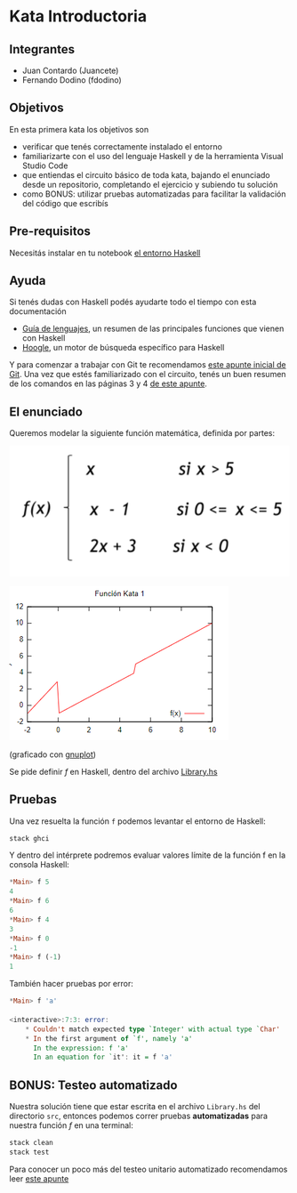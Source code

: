 # Kata Introductoria

## Integrantes

- Juan Contardo (Juancete)
- Fernando Dodino (fdodino)

## Objetivos

En esta primera kata los objetivos son

- verificar que tenés correctamente instalado el entorno
- familiarizarte con el uso del lenguaje Haskell y de la herramienta Visual Studio Code
- que entiendas el circuito básico de toda kata, bajando el enunciado desde un repositorio, completando el ejercicio y subiendo tu solución
- como BONUS: utilizar pruebas automatizadas para facilitar la validación del código que escribís

## Pre-requisitos

Necesitás instalar en tu notebook [el entorno Haskell](https://github.com/pdep-utn/enunciados-miercoles-noche/blob/master/pages/haskell/entorno.md)

## Ayuda

Si tenés dudas con Haskell podés ayudarte todo el tiempo con esta documentación

- [Guía de lenguajes](https://docs.google.com/document/d/1oJ-tyQJoBtJh0kFcsV9wSUpgpopjGtoyhJdPUdjFIJQ/edit?usp=sharing), un resumen de las principales funciones que vienen con Haskell
- [Hoogle](https://www.haskell.org/hoogle/), un motor de búsqueda específico para Haskell

Y para comenzar a trabajar con Git te recomendamos [este apunte inicial de Git](https://docs.google.com/document/d/1ozqfYCwt-37stynmgAd5wJlNOFKWYQeIZoeqXpAEs0I/edit). Una vez que estés familiarizado con el circuito, tenés un buen resumen de los comandos en las páginas 3 y 4 [de este apunte](https://docs.google.com/document/d/147cqUY86wWVoJ86Ce0NoX1R78CwoCOGZtF7RugUvzFg/edit#).

## El enunciado

Queremos modelar la siguiente función matemática, definida por partes:

![image](images/definicionFuncion.png)

![image](images/graficoFuncion.png)

(graficado con [gnuplot](http://www.gnuplot.info/))

Se pide definir _f_ en Haskell, dentro del archivo [Library.hs](./src/Library.hs)

## Pruebas

Una vez resuelta la función `f` podemos levantar el entorno de Haskell:

```bash
stack ghci
```

Y dentro del intérprete podremos evaluar valores límite de la función f en la consola Haskell:

```hs
*Main> f 5
4
*Main> f 6
6
*Main> f 4
3
*Main> f 0
-1
*Main> f (-1)
1
```

También hacer pruebas por error:

```hs
*Main> f 'a'

<interactive>:7:3: error:
    * Couldn't match expected type `Integer' with actual type `Char'
    * In the first argument of `f', namely 'a'
      In the expression: f 'a'
      In an equation for `it': it = f 'a'
```

## BONUS: Testeo automatizado

Nuestra solución tiene que estar escrita en el archivo `Library.hs` del directorio `src`, entonces podemos correr pruebas **automatizadas** para nuestra función _f_ en una terminal:

```bash
stack clean
stack test
```

Para conocer un poco más del testeo unitario automatizado recomendamos leer [este apunte](https://docs.google.com/document/d/17EPSZSw7oY_Rv2VjEX2kMZDFklMOcDVVxyve9HSG0mE/edit#)
